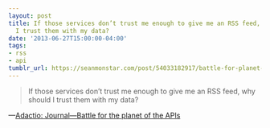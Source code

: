 ```yaml
---
layout: post
title: If those services don’t trust me enough to give me an RSS feed, why should
  I trust them with my data?
date: '2013-06-27T15:00:00-04:00'
tags:
- rss
- api
tumblr_url: https://seanmonstar.com/post/54033182917/battle-for-planet-of-apis
---
```

> If those services don’t trust me enough to give me an RSS feed, why should I trust them with my data?

—[Adactio: Journal—Battle for the planet of the APIs](http://adactio.com/journal/6291/)
